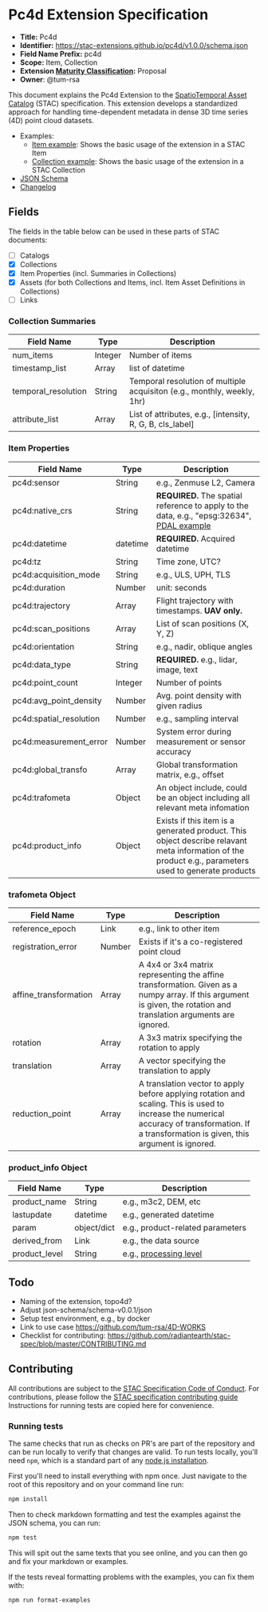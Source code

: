 # Pc4d Extension Specification

- **Title:** Pc4d
- **Identifier:** <https://stac-extensions.github.io/pc4d/v1.0.0/schema.json>
- **Field Name Prefix:** pc4d
- **Scope:** Item, Collection
- **Extension [Maturity Classification](https://github.com/radiantearth/stac-spec/tree/master/extensions/README.md#extension-maturity):** Proposal
- **Owner**: @tum-rsa

This document explains the Pc4d Extension to the [SpatioTemporal Asset Catalog](https://github.com/radiantearth/stac-spec) (STAC) specification.
This extension develops a standardized approach for handling time-dependent metadata in dense 3D time series (4D) point cloud datasets.

- Examples:
  - [Item example](examples/item.json): Shows the basic usage of the extension in a STAC Item
  - [Collection example](examples/collection.json): Shows the basic usage of the extension in a STAC Collection
- [JSON Schema](json-schema/schema.json)
- [Changelog](./CHANGELOG.md)

## Fields

The fields in the table below can be used in these parts of STAC documents:

- [ ] Catalogs
- [x] Collections
- [x] Item Properties (incl. Summaries in Collections)
- [x] Assets (for both Collections and Items, incl. Item Asset Definitions in Collections)
- [ ] Links

### Collection Summaries

| Field Name          | Type    | Description                                                             |
|---------------------|---------|-------------------------------------------------------------------------|
| num_items           | Integer | Number of items                                                         |
| timestamp_list      | Array   | list of datetime                                                        |
| temporal_resolution | String  | Temporal resolution of multiple acquisiton (e.g., monthly, weekly, 1hr) |
| attribute_list      | Array   | List of attributes, e.g., [intensity, R, G, B, cls_label]               |

### Item Properties

| Field Name              | Type     | Description                                                                                                                                          |
|-------------------------|----------|------------------------------------------------------------------------------------------------------------------------------------------------------|
| pc4d:sensor             | String   | e.g., Zenmuse L2, Camera                                                                                                                             |
| pc4d:native_crs         | String   | **REQUIRED.** The spatial reference to apply to the data, e.g., "epsg:32634", [PDAL example](https://pdal.io/en/stable/stages/readers.las.html#options)                                                                                   |
| pc4d:datetime           | datetime | **REQUIRED.** Acquired datetime                                                                                                                      |
| pc4d:tz                 | String   | Time zone, UTC?                                                                                                                                      |
| pc4d:acquisition_mode   | String   | e.g., ULS, UPH, TLS                                                                                                                                  |
| pc4d:duration           | Number   | unit: seconds                                                                                                                                        |
| pc4d:trajectory         | Array    | Flight trajectory with timestamps.  **UAV only.**                                                                                                      |
| pc4d:scan_positions     | Array    | List of scan positions (X, Y, Z)                                                                                                                     |
| pc4d:orientation        | String   | e.g., nadir, oblique angles                                                                                                                          |
| pc4d:data_type          | String   | **REQUIRED.** e.g., lidar, image, text                                                                                                               |
| pc4d:point_count        | Integer  | Number of points                                                                                                                                     |
| pc4d:avg_point_density  | Number   | Avg. point density with given radius                                                                                                                 |
| pc4d:spatial_resolution | Number   | e.g., sampling interval                                                                                                                              |
| pc4d:measurement_error  | Number   | System error during measurement or sensor accuracy                                                                                                   |
| pc4d:global_transfo     | Array    | Global transformation matrix, e.g., offset                                                                                                           |
| pc4d:trafometa          | Object   | An object include, could be an object including all relevant meta infomation                                                                         |
| pc4d:product_info       | Object   | Exists if this item is a generated product. This object describe relavant meta information of the product e.g., parameters used to generate products |

### trafometa Object

| Field Name            | Type   | Description                                                                                                                                                                                    |
|-----------------------|--------|------------------------------------------------------------------------------------------------------------------------------------------------------------------------------------------------|
| reference_epoch       | Link   | e.g., link to other item                                                                                                                                                                       |
| registration_error    | Number | Exists if it's a co-registered point cloud                                                                                                                                                     |
| affine_transformation | Array  | A 4x4 or 3x4 matrix representing the affine transformation. Given as a numpy array. If this argument is given, the rotation and translation arguments are ignored.                             |
| rotation              | Array  | A 3x3 matrix specifying the rotation to apply                                                                                                                                                  |
| translation           | Array  | A vector specifying the translation to apply                                                                                                                                                   |
| reduction_point       | Array  | A translation vector to apply before applying rotation and scaling. This is used to increase the numerical accuracy of transformation. If a transformation is given, this argument is ignored. |

### product_info Object
| Field Name    | Type        | Description                                                                                                            |
|---------------|-------------|------------------------------------------------------------------------------------------------------------------------|
| product_name  | String      | e.g., m3c2, DEM, etc                                                                                                   |
| lastupdate    | datetime    | e.g., generated datetime                                                                                               |
| param         | object/dict | e.g., product-related parameters                                                                                       |
| derived_from  | Link        | e.g., the data source                                                                                                  |
| product_level | String      | e.g., [processing level](https://github.com/stac-extensions/processing?tab=readme-ov-file#suggested-processing-levels) |

## Todo

- Naming of the extension, topo4d?
- Adjust json-schema/schema-v0.0.1/json
- Setup test environment, e.g., by docker
- Link to use case https://github.com/tum-rsa/4D-WORKS
- Checklist for contributing: https://github.com/radiantearth/stac-spec/blob/master/CONTRIBUTING.md

## Contributing

All contributions are subject to the
[STAC Specification Code of Conduct](https://github.com/radiantearth/stac-spec/blob/master/CODE_OF_CONDUCT.md).
For contributions, please follow the
[STAC specification contributing guide](https://github.com/radiantearth/stac-spec/blob/master/CONTRIBUTING.md) Instructions
for running tests are copied here for convenience.

### Running tests

The same checks that run as checks on PR's are part of the repository and can be run locally to verify that changes are valid. 
To run tests locally, you'll need `npm`, which is a standard part of any [node.js installation](https://nodejs.org/en/download/).

First you'll need to install everything with npm once. Just navigate to the root of this repository and on 
your command line run:
```bash
npm install
```

Then to check markdown formatting and test the examples against the JSON schema, you can run:
```bash
npm test
```

This will spit out the same texts that you see online, and you can then go and fix your markdown or examples.

If the tests reveal formatting problems with the examples, you can fix them with:
```bash
npm run format-examples
```

